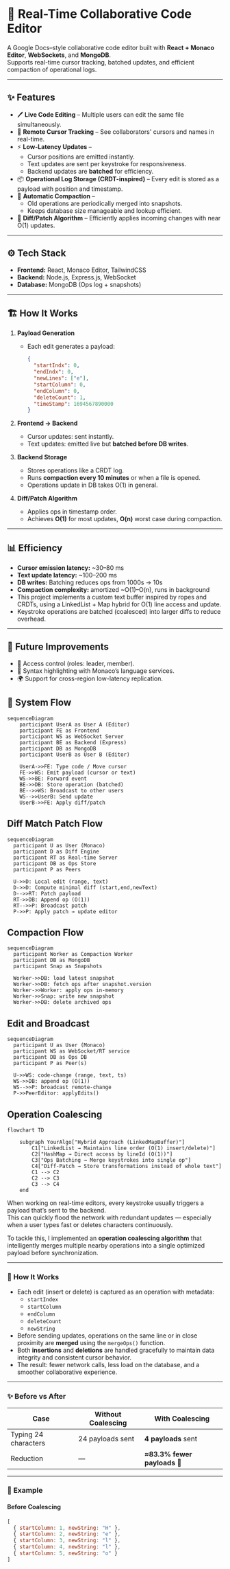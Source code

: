 # 🚀 Real-Time Collaborative Code Editor

A Google Docs–style collaborative code editor built with **React + Monaco Editor**, **WebSockets**, and **MongoDB**.  
Supports real-time cursor tracking, batched updates, and efficient compaction of operational logs.

---

## ✨ Features

- 🖊️ **Live Code Editing** – Multiple users can edit the same file simultaneously.
- 👥 **Remote Cursor Tracking** – See collaborators' cursors and names in real-time.
- ⚡ **Low-Latency Updates** –  
  - Cursor positions are emitted instantly.  
  - Text updates are sent per keystroke for responsiveness.  
  - Backend updates are **batched** for efficiency.  
- 📦 **Operational Log Storage (CRDT-inspired)** – Every edit is stored as a payload with position and timestamp.
- 🧹 **Automatic Compaction** –  
  - Old operations are periodically merged into snapshots.  
  - Keeps database size manageable and lookup efficient.
- 🔄 **Diff/Patch Algorithm** – Efficiently applies incoming changes with near O(1) updates.

---

## ⚙️ Tech Stack

- **Frontend:** React, Monaco Editor, TailwindCSS  
- **Backend:** Node.js, Express.js, WebSocket  
- **Database:** MongoDB (Ops log + snapshots)  

---

## 🏗️ How It Works

1. **Payload Generation**  
   - Each edit generates a payload:  
     ```json
     {
       "startIndx": 0,
       "endIndx": 0,
       "newLines": ["e"],
       "startColumn": 0,
       "endColumn": 0,
       "deleteCount": 1,
       "timeStamp": 1694567890000
     }
     ```

2. **Frontend → Backend**  
   - Cursor updates: sent instantly.  
   - Text updates: emitted live but **batched before DB writes**.

3. **Backend Storage**  
   - Stores operations like a CRDT log.  
   - Runs **compaction every 10 minutes** or when a file is opened.
   - Operations update in DB takes O(1) in general.

4. **Diff/Patch Algorithm**  
   - Applies ops in timestamp order.  
   - Achieves **O(1)** for most updates, **O(n)** worst case during compaction.

---

## 📊 Efficiency

- **Cursor emission latency:** ~30–80 ms  
- **Text update latency:** ~100–200 ms  
- **DB writes:** Batching reduces ops from 1000s → 10s  
- **Compaction complexity:** amortized ~O(1)–O(n), runs in background
- This project implements a custom text buffer inspired by ropes and CRDTs, using a LinkedList + Map hybrid for O(1) line access and update.
- Keystroke operations are batched (coalesced) into larger diffs to reduce overhead.

---

## 🚧 Future Improvements

- 🔐 Access control (roles: leader, member).  
- 📝 Syntax highlighting with Monaco’s language services.  
- 🌍 Support for cross-region low-latency replication.  

## 🔄 System Flow

```mermaid
sequenceDiagram
    participant UserA as User A (Editor)
    participant FE as Frontend
    participant WS as WebSocket Server
    participant BE as Backend (Express)
    participant DB as MongoDB
    participant UserB as User B (Editor)

    UserA->>FE: Type code / Move cursor
    FE->>WS: Emit payload (cursor or text)
    WS->>BE: Forward event
    BE->>DB: Store operation (batched)
    BE-->>WS: Broadcast to other users
    WS-->>UserB: Send update
    UserB->>FE: Apply diff/patch
```
## Diff Match Patch Flow
```mermaid
sequenceDiagram
  participant U as User (Monaco)
  participant D as Diff Engine
  participant RT as Real-time Server
  participant DB as Ops Store
  participant P as Peers

  U->>D: Local edit (range, text)
  D->>D: Compute minimal diff (start,end,newText)
  D-->>RT: Patch payload
  RT->>DB: Append op (O(1))
  RT-->>P: Broadcast patch
  P->>P: Apply patch → update editor
```
## Compaction Flow
```mermaid
sequenceDiagram
  participant Worker as Compaction Worker
  participant DB as MongoDB
  participant Snap as Snapshots

  Worker->>DB: load latest snapshot
  Worker->>DB: fetch ops after snapshot.version
  Worker->>Worker: apply ops in-memory
  Worker->>Snap: write new snapshot
  Worker->>DB: delete archived ops
```
## Edit and Broadcast
```mermaid
sequenceDiagram
  participant U as User (Monaco)
  participant WS as WebSocket/RT service
  participant DB as Ops DB
  participant P as Peer(s)

  U->>WS: code-change (range, text, ts)
  WS->>DB: append op (O(1))
  WS-->>P: broadcast remote-change
  P->>PeerEditor: applyEdits()
```
## Operation Coalescing
```mermaid
flowchart TD

    subgraph YourAlgo["Hybrid Approach (LinkedMapBuffer)"]
        C1["LinkedList → Maintains line order (O(1) insert/delete)"]
        C2["HashMap → Direct access by lineId (O(1))"]
        C3["Ops Batching → Merge keystrokes into single op"]
        C4["Diff-Patch → Store transformations instead of whole text"]
        C1 --> C2
        C2 --> C3
        C3 --> C4
    end
```

When working on real-time editors, every keystroke usually triggers a payload that’s sent to the backend.  
This can quickly flood the network with redundant updates — especially when a user types fast or deletes characters continuously.  

To tackle this, I implemented an **operation coalescing algorithm** that intelligently merges multiple nearby operations into a single optimized payload before synchronization.

---

### 🧩 How It Works

- Each edit (insert or delete) is captured as an operation with metadata:
  - `startIndex`
  - `startColumn`
  - `endColumn`
  - `deleteCount`
  - `newString`
- Before sending updates, operations on the same line or in close proximity are **merged** using the `mergeOps()` function.
- Both **insertions** and **deletions** are handled gracefully to maintain data integrity and consistent cursor behavior.
- The result: fewer network calls, less load on the database, and a smoother collaborative experience.

---

### ✨ Before vs After

| Case | Without Coalescing | With Coalescing |
|------|--------------------|----------------|
| Typing 24 characters | 24 payloads sent | **4 payloads** sent |
| Reduction | — | **≈83.3% fewer payloads** 🚀 |

---

### 🧠 Example

#### Before Coalescing
```js
[
  { startColumn: 1, newString: "H" },
  { startColumn: 2, newString: "e" },
  { startColumn: 3, newString: "l" },
  { startColumn: 4, newString: "l" },
  { startColumn: 5, newString: "o" }
]

